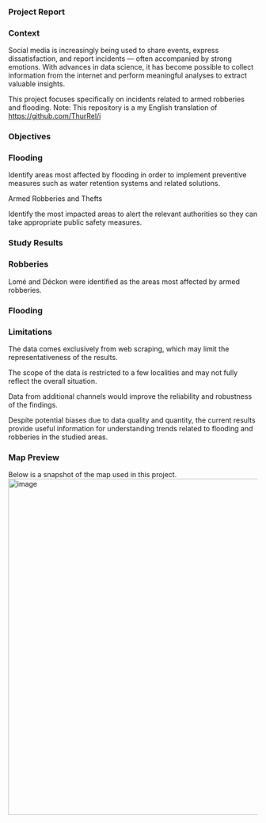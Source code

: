 ### Project Report

### Context
Social media is increasingly being used to share events, express dissatisfaction, and report incidents — often accompanied by strong emotions. With advances in data science, it has become possible to collect information from the internet and perform meaningful analyses to extract valuable insights.

This project focuses specifically on incidents related to armed robberies and flooding.
Note: This repository is a my English translation of https://github.com/ThurRel/i
### Objectives

### Flooding

Identify areas most affected by flooding in order to implement preventive measures such as water retention systems and related solutions.

Armed Robberies and Thefts

Identify the most impacted areas to alert the relevant authorities so they can take appropriate public safety measures.

### Study Results

### Robberies

Lomé and Déckon were identified as the areas most affected by armed robberies.

### Flooding

### Limitations

The data comes exclusively from web scraping, which may limit the representativeness of the results.

The scope of the data is restricted to a few localities and may not fully reflect the overall situation.

Data from additional channels would improve the reliability and robustness of the findings.

Despite potential biases due to data quality and quantity, the current results provide useful information for understanding trends related to flooding and robberies in the studied areas.


### Map Preview
Below is a snapshot of the map used in this project.
<img width="1224" height="680" alt="image" src="https://github.com/user-attachments/assets/0bcf3b59-5f0a-4ac8-a920-4e44d92830ab" />







